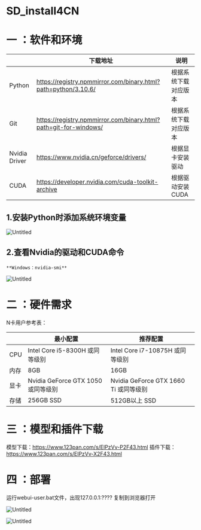 # SD_install4CN
# 一 ：软件和环境

|  |                                             下载地址 |                说明 |
| --- | --- | --- |
| Python | https://registry.npmmirror.com/binary.html?path=python/3.10.6/ | 根据系统下载对应版本 |
| Git | https://registry.npmmirror.com/binary.html?path=git-for-windows/ | 根据系统下载对应版本 |
| Nvidia Driver | https://www.nvidia.cn/geforce/drivers/ | 根据显卡安装驱动 |
| CUDA | https://developer.nvidia.com/cuda-toolkit-archive | 根据驱动安装CUDA |

## 1.安装Python时添加系统环境变量

![Untitled](Stable%20Diffusion%200660e2dd2c8a4e17be30aa3bca185146/Untitled.png)

## 2.查看Nvidia的驱动和CUDA命令

```
**Windows：nvidia-smi**
```

![Untitled](Stable%20Diffusion%200660e2dd2c8a4e17be30aa3bca185146/Untitled%201.png)

# 二 ：硬件需求

N卡用户参考表：

|  | 最小配置 | 推荐配置 |
| --- | --- | --- |
| CPU | Intel Core i5-8300H 或同等级别 | Intel Core i7-10875H 或同等级别 |
| 内存 | 8GB | 16GB |
| 显卡 | Nvidia GeForce GTX 1050 或同等级别 | Nvidia GeForce GTX 1660 Ti 或同等级别 |
| 存储 | 256GB SSD | 512GB以上 SSD  |



# 三 ：模型和插件下载

模型下载：https://www.123pan.com/s/ElPzVv-P2F43.html
插件下载：https://www.123pan.com/s/ElPzVv-X2F43.html


# 四 ：部署


运行webui-user.bat文件，出现127.0.0.1:???? 复制到浏览器打开

![Untitled](Stable%20Diffusion%200660e2dd2c8a4e17be30aa3bca185146/Untitled%202.png)

![Untitled](Stable%20Diffusion%200660e2dd2c8a4e17be30aa3bca185146/Untitled%203.png)
